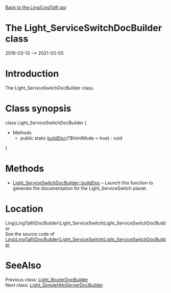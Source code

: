 [Back to the Ling/LingTalfi api](https://github.com/lingtalfi/LingTalfi/blob/master/doc/api/Ling/LingTalfi.md)



The Light_ServiceSwitchDocBuilder class
================
2019-03-13 --> 2021-03-05






Introduction
============

The Light_ServiceSwitchDocBuilder class.



Class synopsis
==============


class <span class="pl-k">Light_ServiceSwitchDocBuilder</span>  {

- Methods
    - public static [buildDoc](https://github.com/lingtalfi/LingTalfi/blob/master/doc/api/Ling/LingTalfi/DocBuilder/Light_ServiceSwitch/Light_ServiceSwitchDocBuilder/buildDoc.md)(?$htmlMode = true) : void

}






Methods
==============

- [Light_ServiceSwitchDocBuilder::buildDoc](https://github.com/lingtalfi/LingTalfi/blob/master/doc/api/Ling/LingTalfi/DocBuilder/Light_ServiceSwitch/Light_ServiceSwitchDocBuilder/buildDoc.md) &ndash; Launch this function to generate the documentation for the Light_ServiceSwitch planet.





Location
=============
Ling\LingTalfi\DocBuilder\Light_ServiceSwitch\Light_ServiceSwitchDocBuilder<br>
See the source code of [Ling\LingTalfi\DocBuilder\Light_ServiceSwitch\Light_ServiceSwitchDocBuilder](https://github.com/lingtalfi/LingTalfi/blob/master/DocBuilder/Light_ServiceSwitch/Light_ServiceSwitchDocBuilder.php)



SeeAlso
==============
Previous class: [Light_RouterDocBuilder](https://github.com/lingtalfi/LingTalfi/blob/master/doc/api/Ling/LingTalfi/DocBuilder/Light_Router/Light_RouterDocBuilder.md)<br>Next class: [Light_SimpleHttpServerDocBuilder](https://github.com/lingtalfi/LingTalfi/blob/master/doc/api/Ling/LingTalfi/DocBuilder/Light_SimpleHttpServer/Light_SimpleHttpServerDocBuilder.md)<br>

